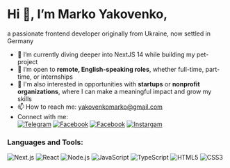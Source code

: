 # Hi 👋, I’m Marko Yakovenko,
a passionate frontend developer originally from Ukraine, now settled in Germany
- 🌱 I’m currently diving deeper into NextJS 14 while building my pet-project
- 💼 I’m open to **remote, English-speaking roles**, whether full-time, part-time, or internships
- 🚀 I'm also interested in opportunities with **startups** or **nonprofit organizations**, where I can make a meaningful impact and grow my skills
- 📫 How to reach me: [yakovenkomarko@gmail.com](mailto:yakovenkomarko@gmail.com)
- Connect with me:<br> [![Telegram](https://img.shields.io/badge/-Telegram-6A5ACD?style=flat&logo=telegram&logoColor=white)](https://t.me/yourusername)
[![Facebook](https://img.shields.io/badge/-Facebook-2CA5E0?style=flat&logo=facebook&logoColor=white)](https://www.facebook.com/profile.php?id=61568169697620)
[![Facebook](https://img.shields.io/badge/-Facebook-2CA5E0?style=flat&logo=facebook&logoColor=white)](https://www.facebook.com/profile.php?id=61568169697620)
[![Instargam](https://img.shields.io/badge/-Instargam-2CA5E0?style=flat&logo=instargam&logoColor=white)](https://www.instagram.com/markoyakw/)
### Languages and Tools:
![Next.js](https://img.shields.io/badge/-Next.js-000000?style=flat&logo=nextdotjs&logoColor=white)
![React](https://img.shields.io/badge/-React-61DAFB?style=flat&logo=react&logoColor=black)
![Node.js](https://img.shields.io/badge/-Node.js-339933?style=flat&logo=node.js&logoColor=white)
![JavaScript](https://img.shields.io/badge/-JavaScript-F7DF1E?style=flat&logo=javascript&logoColor=black)
![TypeScript](https://img.shields.io/badge/-TypeScript-3178C6?style=flat&logo=typescript&logoColor=white)
![HTML5](https://img.shields.io/badge/-HTML5-E34F26?style=flat&logo=html5&logoColor=white)
![CSS3](https://img.shields.io/badge/-CSS3-1572B6?style=flat&logo=css3&logoColor=white)

<!---
mrkykvnk/mrkykvnk is a ✨ special ✨ repository because its `README.md` (this file) appears on your GitHub profile.
You can click the Preview link to take a look at your changes.
--->
